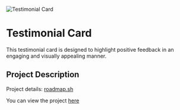 ![Testimonial Card](https://i.postimg.cc/9Qw0PRR2/Screenshot-3570.png)
# Testimonial Card 
 This testimonial card is designed to highlight positive feedback in an engaging and visually appealing manner. 

## Project Description
Project details: [roadmap.sh](https://roadmap.sh/projects/testimonial-cards)

You can view the project [here](https://mohanbhasin.github.io/testimonialCard/)